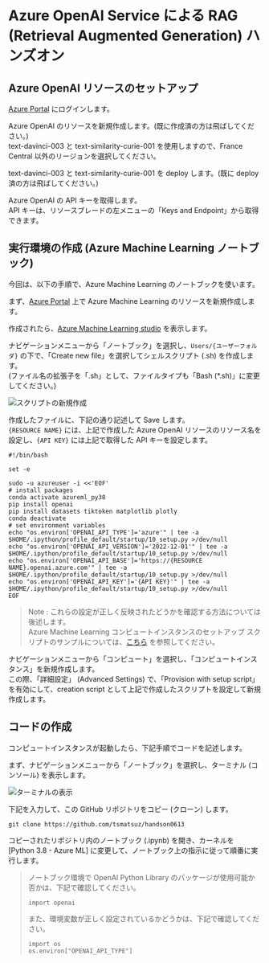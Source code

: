 # Azure OpenAI Service による RAG (Retrieval Augmented Generation) ハンズオン

## Azure OpenAI リソースのセットアップ

[Azure Portal](https://portal.azure.com) にログインします。

Azure OpenAI のリソースを新規作成します。(既に作成済の方は飛ばしてください。)<br>
text-davinci-003 と text-similarity-curie-001 を使用しますので、France Central 以外のリージョンを選択してください。

text-davinci-003 と text-similarity-curie-001 を deploy します。(既に deploy 済の方は飛ばしてください。)

Azure OpenAI の API キーを取得します。<br>
API キーは、リソースブレードの左メニューの「Keys and Endpoint」から取得できます。

## 実行環境の作成 (Azure Machine Learning ノートブック)

今回は、以下の手順で、Azure Machine Learning のノートブックを使います。

まず、[Azure Portal](https://portal.azure.com) 上で Azure Machine Learning のリソースを新規作成します。

作成されたら、[Azure Machine Learning studio](https://ml.azure.com/) を表示します。

ナビゲーションメニューから「ノートブック」を選択し、```Users/{ユーザーフォルダ}``` の下で、「Create new file」を選択してシェルスクリプト (.sh) を作成します。<br>
(ファイル名の拡張子を「.sh」として、ファイルタイプも「Bash (*.sh)」に変更してください。)

![スクリプトの新規作成](https://learn.microsoft.com/en-us/azure/machine-learning/media/how-to-create-manage-compute-instance/create-or-upload-file.png)

作成したファイルに、下記の通り記述して Save します。<br>
```{RESOURCE NAME}``` には、上記で作成した Azure OpenAI リソースのリソース名を設定し、```{API KEY}``` には上記で取得した API キーを設定します。

```
#!/bin/bash

set -e

sudo -u azureuser -i <<'EOF'
# install packages
conda activate azureml_py38
pip install openai
pip install datasets tiktoken matplotlib plotly
conda deactivate
# set environment variables
echo "os.environ['OPENAI_API_TYPE']='azure'" | tee -a $HOME/.ipython/profile_default/startup/10_setup.py >/dev/null
echo "os.environ['OPENAI_API_VERSION']='2022-12-01'" | tee -a $HOME/.ipython/profile_default/startup/10_setup.py >/dev/null
echo "os.environ['OPENAI_API_BASE']='https://{RESOURCE NAME}.openai.azure.com'" | tee -a $HOME/.ipython/profile_default/startup/10_setup.py >/dev/null
echo "os.environ['OPENAI_API_KEY']='{API KEY}'" | tee -a $HOME/.ipython/profile_default/startup/10_setup.py >/dev/null
EOF
```

> Note : これらの設定が正しく反映されたどうかを確認する方法については後述します。<br>
> Azure Machine Learning コンピュートインスタンスのセットアップ スクリプトのサンプルについては、[こちら](https://github.com/azure/azureml-examples/tree/main/setup/setup-ci) を参照してください。


ナビゲーションメニューから「コンピュート」を選択し、「コンピュートインスタンス」を新規作成します。<br>
この際、「詳細設定」 (Advanced Settings) で、「Provision with setup script」を有効にして、creation script として上記で作成したスクリプトを設定して新規作成します。

## コードの作成

コンピュートインスタンスが起動したら、下記手順でコードを記述します。

まず、ナビゲーションメニューから「ノートブック」を選択し、ターミナル (コンソール) を表示します。

![ターミナルの表示](https://learn.microsoft.com/en-us/azure/machine-learning/media/how-to-use-terminal/open-terminal-window.png)

下記を入力して、この GitHub リポジトリをコピー (クローン) します。

```
git clone https://github.com/tsmatsuz/handson0613
```

コピーされたリポジトリ内のノートブック (.ipynb) を開き、カーネルを [Python 3.8 - Azure ML] に変更して、ノートブック上の指示に従って順番に実行します。

<blockquote>
ノートブック環境で OpenAI Python Library のパッケージが使用可能か否かは、下記で確認してください。

```
import openai
```

また、環境変数が正しく設定されているかどうかは、下記で確認してください。

```
import os
os.environ["OPENAI_API_TYPE"]
```
</blockquote>

